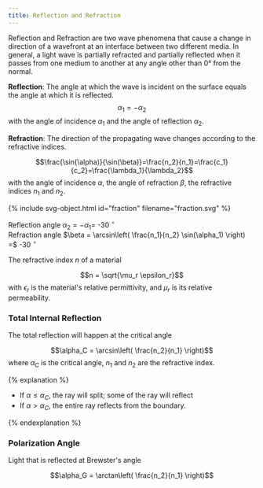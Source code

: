 ```yaml
---
title: Reflection and Refraction
---
```

Reflection and Refraction are two wave phenomena that cause a change in direction of a wavefront at an interface between two different media.
In general, a light wave is partially refracted and partially reflected when it passes from one medium to another at any angle other than 0° from the normal.


<!--* **Reflection** causes the wavefront to return into the medium from which it originated. The angle at which the wave is incident on the surface equals the angle at which it is reflected. -->
<!--* **Refraction** changes the direction of the wave propagating into another medium. During refraction, the phase velocity of the wave is changed but its frequency remains constant.-->




**Reflection**: The angle at which the wave is incident on the surface equals the angle at which it is reflected. 	
$$\alpha_1 = - \alpha_2$$
with the angle of incidence $\alpha_1$ and the angle of reflection $\alpha_2$.

**Refraction**: The direction of the propagating wave changes according to the refractive indices.

$$\frac{\sin(\alpha)}{\sin(\beta)}=\frac{n_2}{n_1}=\frac{c_1}{c_2}=\frac{\lambda_1}{\lambda_2}$$
with the angle of incidence $\alpha$, the angle of refraction $\beta$, the refractive indices $n_1$ and $n_2$.


{% include svg-object.html id="fraction" filename="fraction.svg" %}


Reflection angle $\alpha_2 = - \alpha_1 =$ <tspan id="Refl_val">-30</tspan> ${}^\circ$<br>
Refraction angle $\beta = \arcsin\left( \frac{n_1}{n_2} \sin(\alpha_1) \right) =$ <tspan id="Refr_val">-30</tspan> ${}^\circ$


The refractive index $n$ of a material

$$n = \sqrt{\mu_r \epsilon_r}$$
with $\epsilon_r$ is the material's relative permittivity, and $\mu_r$ is its relative permeability.



<!--
 --------------- --------------
 **Reflexion:**  $\alpha_1 = \alpha_2$
 **Fraction:**   $\frac{\sin(\alpha)}{\sin(\beta)}=\frac{n_2}{n_1}=\frac{c_1}{c_2}=\frac{\lambda_1}{\lambda_2}$
 ------------------------------
-->



### Total Internal Reflection
The total reflection will happen at the critical angle

$$\alpha_C = \arcsin\left( \frac{n_2}{n_1} \right)$$
where $\alpha_C$ is the critical angle, $n_1$ and $n_2$ are the refractive index.


{% explanation %}

- If $\alpha \le \alpha_C$, the ray will split; some of the ray will reflect
- If $\alpha \gt \alpha_C$, the entire ray reflects from the boundary.

{% endexplanation %}



### Polarization Angle
Light that is reflected at Brewster's angle

$$\alpha_G = \arctan\left( \frac{n_2}{n_1} \right)$$




<script type="text/javascript">
var R_obj

R_el = document.getElementById("fraction");
R_el.addEventListener("load",function(){
    R_obj = R_el.contentDocument;  // get inner DOM
}, false);

function RC_calcReflection() {
 R_obj  = document.getElementById("fraction").contentDocument;

 // from SVG
 var angle = getValue( R_obj.getElementById("alpha").textContent );
 var n1_val = getValue( R_obj.getElementById("n1_val").textContent );
 var n2_val = getValue( R_obj.getElementById("n2_val").textContent );

 // here
 var refl_text = document.getElementById("Refl_val");
 var refr_text = document.getElementById("Refr_val");

 // calc
 Degree = 1.0/360.0 * 2.0 * Math.PI;
 var alpha2 = (-angle)
 
 var beta


	if( Math.abs(angle) > 90 ){ 
	    beta = 180 - (Math.asin( n2_val/n1_val * Math.sin(angle * Degree) ) / Degree);
	    console.log(beta)
	} else {
	    beta = (Math.asin( n1_val/n2_val * Math.sin(angle * Degree) )) / Degree;
	}
	// total reflection?
    if (isNaN(beta) ){ beta = 180 - angle; }
 

 // write
refl_text.textContent=alpha2+"";
refr_text.textContent=Math.round(beta)

}




function syncValues(id, value){
    RC_calcReflection()
}
</script>
